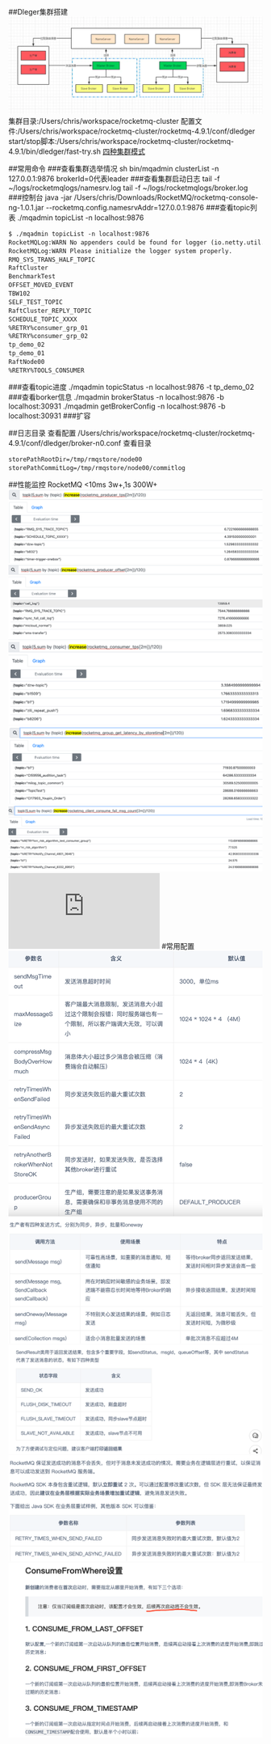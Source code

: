 ##Dleger集群搭建
![](.z_06_分布式_消息队列_rocketmq_01_dleger集群搭建_常用监控命令_监控指标_images/afdd2036.png)
集群目录:/Users/chris/workspace/rocketmq-cluster
配置文件:/Users/chris/workspace/rocketmq-cluster/rocketmq-4.9.1/conf/dledger
start/stop脚本:/Users/chris/workspace/rocketmq-cluster/rocketmq-4.9.1/bin/dledger/fast-try.sh
[](https://juejin.cn/post/6844904199805730824#heading-10)
[](https://blog.51cto.com/u_15281317/3008349#4_DlegerrokcetMQ_586)
[四种集群模式](https://segmentfault.com/a/1190000038318572)

##常用命令
###查看集群选举情况
sh bin/mqadmin clusterList -n 127.0.0.1:9876
brokerId=0代表leader
###查看集群启动日志
tail -f ~/logs/rocketmqlogs/namesrv.log
tail -f ~/logs/rocketmqlogs/broker.log
###控制台
java -jar /Users/chris/Downloads/RocketMQ/rocketmq-console-ng-1.0.1.jar   --rocketmq.config.namesrvAddr=127.0.0.1:9876
###查看topic列表
./mqadmin topicList -n localhost:9876
```asp
$ ./mqadmin topicList -n localhost:9876
RocketMQLog:WARN No appenders could be found for logger (io.netty.util.internal.InternalThreadLocalMap).
RocketMQLog:WARN Please initialize the logger system properly.
RMQ_SYS_TRANS_HALF_TOPIC
RaftCluster
BenchmarkTest
OFFSET_MOVED_EVENT
TBW102
SELF_TEST_TOPIC
RaftCluster_REPLY_TOPIC
SCHEDULE_TOPIC_XXXX
%RETRY%consumer_grp_01
%RETRY%consumer_grp_02
tp_demo_02
tp_demo_01
RaftNode00
%RETRY%TOOLS_CONSUMER
```
###查看topic进度
./mqadmin topicStatus -n localhost:9876 -t tp_demo_02
###查看borker信息
./mqadmin brokerStatus -n localhost:9876 -b localhost:30931
./mqadmin getBrokerConfig -n localhost:9876 -b localhost:30931
###扩容

##日志目录
查看配置
/Users/chris/workspace/rocketmq-cluster/rocketmq-4.9.1/conf/dledger/broker-n0.conf
查看目录
```asp
storePathRootDir=/tmp/rmqstore/node00
storePathCommitLog=/tmp/rmqstore/node00/commitlog
```

##性能监控
RocketMQ	<10ms	3w+,1s 300W+
![](.z_06_分布式_消息队列_rocketmq_01_dleger集群搭建_常用监控命令_监控指标_TPS_读写性能_images/41711785.png)
![](.z_06_分布式_消息队列_rocketmq_01_dleger集群搭建_常用监控命令_监控指标_TPS_读写性能_images/9402dfde.png)
![](.z_06_分布式_消息队列_rocketmq_01_dleger集群搭建_常用监控命令_监控指标_TPS_读写性能_images/e9d48b88.png)
![](.z_06_分布式_消息队列_rocketmq_01_dleger集群搭建_常用监控命令_监控指标_TPS_读写性能_images/d161a905.png)
![](.z_06_分布式_消息队列_rocketmq_01_dleger集群搭建_常用监控命令_监控指标_TPS_读写性能_images/01af1226.png)
![](http://www.mstacks.com/133/1402.html#content1402)
#常用配置
![](.z_06_分布式_消息队列_rocketmq_00_命令_dleger集群搭建_常用监控命令_监控指标_TPS_读写性能_IO压测_CPU压测_网卡压测_images/b26c29b5.png)
![](.z_06_分布式_消息队列_rocketmq_00_命令_dleger集群搭建_常用监控命令_监控指标_TPS_读写性能_IO压测_CPU压测_网卡压测_images/1a3fae49.png)
![](.z_06_分布式_消息队列_rocketmq_00_命令_dleger集群搭建_常用监控命令_监控指标_TPS_读写性能_IO压测_CPU压测_网卡压测_images/3231a6d3.png)
![](.z_06_分布式_消息队列_rocketmq_00_命令_dleger集群搭建_常用监控命令_监控指标_TPS_读写性能_IO压测_CPU压测_网卡压测_images/9c0c029a.png)
![](.z_06_分布式_消息队列_rocketmq_00_命令_dleger集群搭建_常用监控命令_监控指标_TPS_读写性能_IO压测_CPU压测_网卡压测_images/9f61cef0.png)
